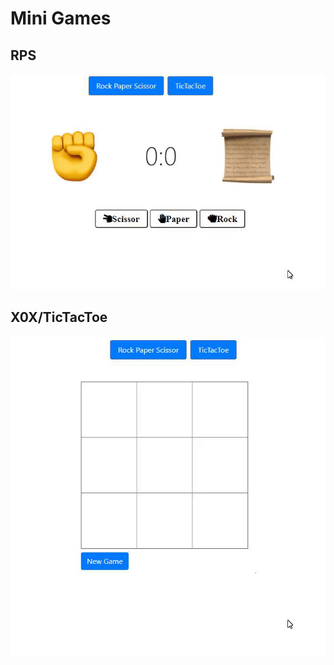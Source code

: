 # Mini Games

## RPS

<img src="https://github.com/xNoJustice/mini-games-js/blob/7ee7c9231059fb0770123520342e9fe969acd057/rps.gif" />

## X0X/TicTacToe

<img src="https://github.com/xNoJustice/mini-games-js/blob/7ee7c9231059fb0770123520342e9fe969acd057/tictactoe.gif" />
